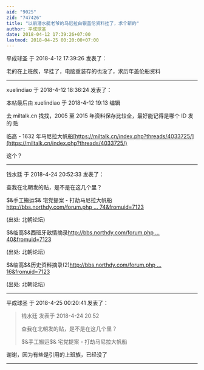 ```yaml
---
aid: "9025"
zid: "747426"
title: "以前潜水艇老爷的马尼拉白银盖伦资料挂了，求个新的"
author: 平成球圣
date: 2018-04-12 17:39:26+07:00
lastmod: 2018-04-25 00:20:00+07:00
---
```


平成球圣 于 2018-4-12 17:39:26 发表了：

老的在上班族，早挂了，电脑重装存的也没了，求历年盖伦船资料

---

xuelindiao 于 2018-4-12 18:36:24 发表了：

本帖最后由 xuelindiao 于 2018-4-12 19:13 编辑

去 miltalk.cn 找找，2005 至 2015 年资料保存比较全，最好能记得是哪个 ID 发的 贴

临高 \- 1632 年马尼拉大帆船[https://miltalk.cn/index.php?threads/4033725/](https://miltalk.cn/index.php?threads/4033725/)

这个？

---

钱水廷 于 2018-4-24 20:52:33 发表了：

查我在北朝发的贴，是不是在这几个里？

\$&手工搬运\$& 宅党提案 \- 打劫马尼拉大帆船[http://bbs.northdy.com/forum.php ... 74&fromuid=7123](http://bbs.northdy.com/forum.php?mod=viewthread&tid=4874&fromuid=7123)

(出处: 北朝论坛)

\$&临高\$&西班牙敌情摘录[http://bbs.northdy.com/forum.php ... 40&fromuid=7123](http://bbs.northdy.com/forum.php?mod=viewthread&tid=5140&fromuid=7123)

(出处: 北朝论坛)

\$&临高\$&历史资料摘录(2)[http://bbs.northdy.com/forum.php ... 16&fromuid=7123](http://bbs.northdy.com/forum.php?mod=viewthread&tid=7916&fromuid=7123)

(出处: 北朝论坛)

---

平成球圣 于 2018-4-25 00:20:41 发表了：

> 钱水廷 发表于 2018-4-24 20:52
>
> 查我在北朝发的贴，是不是在这几个里？
>
> \$&手工搬运\$& 宅党提案 \- 打劫马尼拉大帆船

谢谢，因为有些是引用的上班族，已经没了

---
